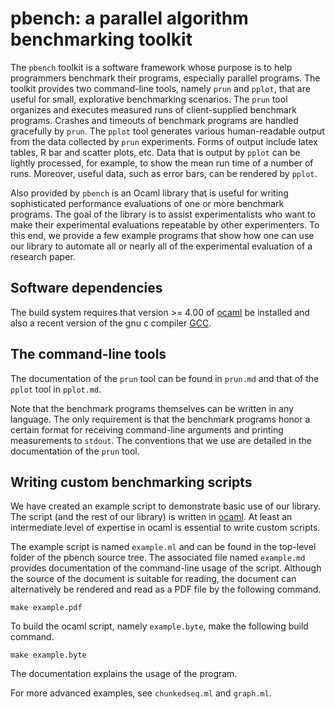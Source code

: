pbench: a parallel algorithm benchmarking toolkit
=================================================

The `pbench` toolkit is a software framework whose purpose is
to help programmers benchmark their programs, especially 
parallel programs. The toolkit provides two command-line tools,
namely `prun` and `pplot`, that are useful for small, explorative
benchmarking scenarios. The `prun` tool organizes and executes
measured runs of client-supplied benchmark programs. Crashes
and timeouts of benchmark programs are handled gracefully
by `prun`. The `pplot` tool generates various human-readable
output from the data collected by `prun` experiments. Forms
of output include latex tables, R bar and scatter plots, etc.
Data that is output by `pplot` can be lightly processed,
for example, to show the mean run time of a number of runs.
Moreover, useful data, such as error bars, can be rendered
by `pplot`.

Also provided by `pbench` is an Ocaml library that is useful for 
writing sophisticated performance evaluations of one or more 
benchmark programs. The goal of the library is to assist
experimentalists who want to make their experimental evaluations
repeatable by other experimenters. To this end, we provide
a few example programs that show how one can use our library
to automate all or nearly all of the experimental evaluation
of a research paper.

Software dependencies
---------------------

The build system requires that version >= 4.00 of
[ocaml](http://www.ocaml.org/) be installed and also
a recent version of the gnu c compiler 
[GCC](http://gcc.gnu.org/).

The command-line tools
----------------------

The documentation of the `prun` tool can be found
in `prun.md` and that of the `pplot` tool in `pplot.md`.

Note that the benchmark programs themselves can be written in
any language. The only requirement is that the benchmark programs
honor a certain format for receiving command-line arguments
and printing measurements to `stdout`. The conventions that
we use are detailed in the documentation of the `prun` tool.

Writing custom benchmarking scripts
-----------------------------------

We have created an example script to demonstrate basic use
of our library. The script (and the rest of our library)
is written in [ocaml](http://www.ocaml.org/). At least
an intermediate level of expertise in ocaml is essential
to write custom scripts.

The example script is named `example.ml` and can be found
in the top-level folder of the pbench source tree. 
The associated file named `example.md` provides documentation
of the command-line usage of the script. Although the
source of the document is suitable for reading, the document
can alternatively be rendered and read as a PDF file by the 
following command.

    make example.pdf

To build the ocaml script, namely `example.byte`, make the
following build command.

    make example.byte
    
The documentation explains the usage of the program.

For more advanced examples, see `chunkedseq.ml` and 
`graph.ml`.



